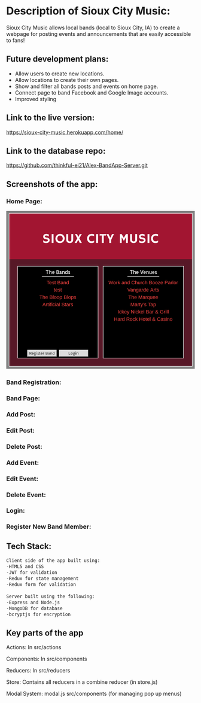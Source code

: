 # Description of Sioux City Music: 

Sioux City Music allows local bands (local to Sioux City, IA) to create a webpage for posting events and announcements that are easily accessible to fans!

## Future development plans:
- Allow users to create new locations.
- Allow locations to create their own pages.
- Show and filter all bands posts and events on home page.
- Connect page to band Facebook and Google Image accounts.
- Improved styling

## Link to the live version:

https://sioux-city-music.herokuapp.com/home/

## Link to the database repo:

https://github.com/thinkful-ei21/Alex-BandApp-Server.git

## Screenshots of the app:

### Home Page:
![Login](src/pics/HomePage.png)

### Band Registration:

### Band Page:

### Add Post:

### Edit Post:

### Delete Post:

### Add Event:

### Edit Event:

### Delete Event:

### Login:

### Register New Band Member:


## Tech Stack:

    Client side of the app built using: 
    -HTML5 and CSS
    -JWT for validation
    -Redux for state management
    -Redux form for validation

    Server built using the following:
    -Express and Node.js
    -MongoDB for database
    -bcryptjs for encryption

## Key parts of the app

Actions: In src/actions

Components: In src/components

Reducers: In src/reducers

Store: Contains all reducers in a combine reducer (in store.js)

Modal System: modal.js src/components (for managing pop up menus)
